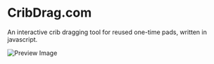 # CribDrag.com

An interactive crib dragging tool for reused one-time pads, written in javascript.

![Preview Image](https://i.imgur.com/DjxDoEC.png)
